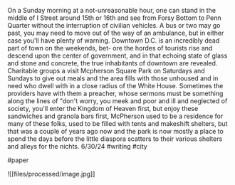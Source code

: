 On a Sunday morning at a not-unreasonable hour, one can stand in the middle of I Street around 15th or 16th and see from Forsy Bottom to Penn Quarter without the interruption of civilian vehicles. A bus or two may go past, you may need to move out of the way of an ambulance, but in either case you'll have plenty of warning. Downtown D.C. is an incredibly dead part of town on the weekends, bet- ore the hordes of tourists rise and descend upon the center of government, and in that echoing state of glass and stone and concrete, the true inhabitants of downtown are revealed. Charitable groups a visit Mcpherson Square Park on Saturdays and Sundays to give out meals and the area fills with those unhoused and in need who dwell with in a close radius of the White House. Sometimes the providers have with them a preacher, whose sermons must be something along the lines of "don't worry, you meek and poor and ill and neglected of society, you'll enter the Kingdom of Heaven first, but enjoy these sandwiches and granola bars first, McPherson used
to be a residence for many of these folks, used to be filled with tents and makeshift shelters, but that was
a couple of years ago now and the park is now mostly a place to spend the days before the little diaspora scatters to their various shelters and alleys for the nichts.
6/30/24
#writing #city



 #paper

![[files/processed/image.jpg]]
